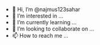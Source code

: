 - 👋 Hi, I’m @najmus123sahar
- 👀 I’m interested in ...
- 🌱 I’m currently learning ...
- 💞️ I’m looking to collaborate on ...
- 📫 How to reach me ...

<!---
najmus123sahar/najmus123sahar is a ✨ special ✨ repository because its `README.md` (this file) appears on your GitHub profile.
You can click the Preview link to take a look at your changes.
--->
